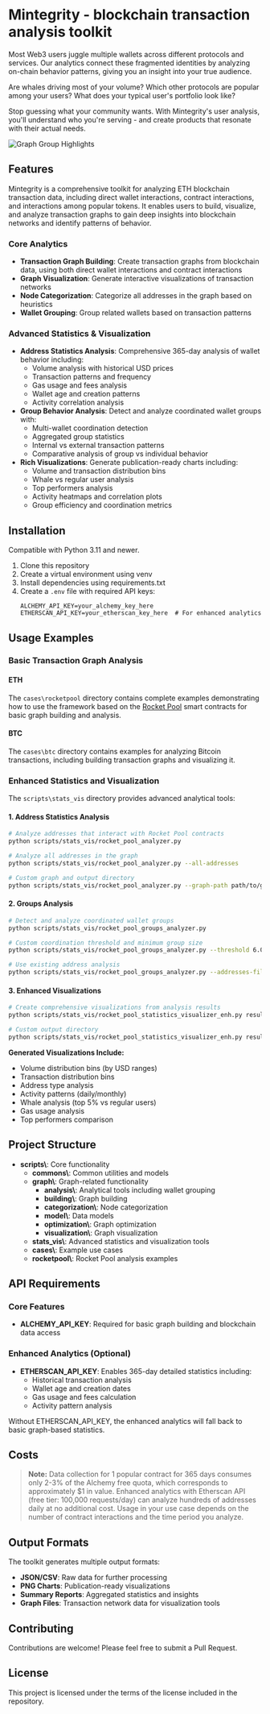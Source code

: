 # Mintegrity - blockchain transaction analysis toolkit

Most Web3 users juggle multiple wallets across different protocols and services. 
Our analytics connect these fragmented identities by analyzing on-chain behavior patterns, giving you an insight into your true audience.

Are whales driving most of your volume? Which other protocols are popular among your users? What does your typical user's portfolio look like?

Stop guessing what your community wants. With Mintegrity's user analysis, you'll understand who you're serving - and create products that resonate with their actual needs.

![Graph Group Highlights](docs/images/graph_group_highlights.png)


## Features
Mintegrity is a comprehensive toolkit for analyzing ETH blockchain transaction data, including direct wallet interactions, contract interactions, and interactions among popular tokens.
It enables users to build, visualize, and analyze transaction graphs to gain deep insights into blockchain networks and identify patterns of behavior.

### Core Analytics
- **Transaction Graph Building**: Create transaction graphs from blockchain data, using both direct wallet interactions and contract interactions
- **Graph Visualization**: Generate interactive visualizations of transaction networks
- **Node Categorization**: Categorize all addresses in the graph based on heuristics
- **Wallet Grouping**: Group related wallets based on transaction patterns

### Advanced Statistics & Visualization
- **Address Statistics Analysis**: Comprehensive 365-day analysis of wallet behavior including:
  - Volume analysis with historical USD prices
  - Transaction patterns and frequency
  - Gas usage and fees analysis
  - Wallet age and creation patterns
  - Activity correlation analysis
- **Group Behavior Analysis**: Detect and analyze coordinated wallet groups with:
  - Multi-wallet coordination detection
  - Aggregated group statistics
  - Internal vs external transaction patterns
  - Comparative analysis of group vs individual behavior
- **Rich Visualizations**: Generate publication-ready charts including:
  - Volume and transaction distribution bins
  - Whale vs regular user analysis
  - Top performers analysis
  - Activity heatmaps and correlation plots
  - Group efficiency and coordination metrics


## Installation
Compatible with Python 3.11 and newer.

1. Clone this repository
2. Create a virtual environment using venv
3. Install dependencies using requirements.txt
4. Create a `.env` file with required API keys:
   ```
   ALCHEMY_API_KEY=your_alchemy_key_here
   ETHERSCAN_API_KEY=your_etherscan_key_here  # For enhanced analytics
   ```

## Usage Examples

### Basic Transaction Graph Analysis

#### ETH
The `cases\rocketpool` directory contains complete examples demonstrating how to use the framework based on the [Rocket Pool](https://rocketpool.net/) smart contracts for basic graph building and analysis.

#### BTC
The `cases\btc` directory contains examples for analyzing Bitcoin transactions, including building transaction graphs and visualizing it.

### Enhanced Statistics and Visualization
The `scripts\stats_vis` directory provides advanced analytical tools:

#### 1. Address Statistics Analysis
```bash
# Analyze addresses that interact with Rocket Pool contracts
python scripts/stats_vis/rocket_pool_analyzer.py

# Analyze all addresses in the graph
python scripts/stats_vis/rocket_pool_analyzer.py --all-addresses

# Custom graph and output directory
python scripts/stats_vis/rocket_pool_analyzer.py --graph-path path/to/graph.json --output-dir path/to/results
```

#### 2. Groups Analysis
```bash
# Detect and analyze coordinated wallet groups
python scripts/stats_vis/rocket_pool_groups_analyzer.py

# Custom coordination threshold and minimum group size
python scripts/stats_vis/rocket_pool_groups_analyzer.py --threshold 6.0 --min-group-size 3

# Use existing address analysis
python scripts/stats_vis/rocket_pool_groups_analyzer.py --addresses-file path/to/analysis.json
```

#### 3. Enhanced Visualizations
```bash
# Create comprehensive visualizations from analysis results
python scripts/stats_vis/rocket_pool_statistics_visualizer_enh.py results.json

# Custom output directory
python scripts/stats_vis/rocket_pool_statistics_visualizer_enh.py results.csv --output-dir ./my_analysis
```

**Generated Visualizations Include:**
- Volume distribution bins (by USD ranges)
- Transaction distribution bins
- Address type analysis
- Activity patterns (daily/monthly)
- Whale analysis (top 5% vs regular users)
- Gas usage analysis
- Top performers comparison

## Project Structure
- **scripts\\**: Core functionality
  - **commons\\**: Common utilities and models
  - **graph\\**: Graph-related functionality
    - **analysis\\**: Analytical tools including wallet grouping
    - **building\\**: Graph building
    - **categorization\\**: Node categorization
    - **model\\**: Data models
    - **optimization\\**: Graph optimization
    - **visualization\\**: Graph visualization
  - **stats_vis\\**: Advanced statistics and visualization tools
  - **cases\\**: Example use cases
  - **rocketpool\\**: Rocket Pool analysis examples

## API Requirements

### Core Features
- **ALCHEMY_API_KEY**: Required for basic graph building and blockchain data access

### Enhanced Analytics (Optional)
- **ETHERSCAN_API_KEY**: Enables 365-day detailed statistics including:
  - Historical transaction analysis
  - Wallet age and creation dates
  - Gas usage and fees calculation
  - Activity pattern analysis

Without ETHERSCAN_API_KEY, the enhanced analytics will fall back to basic graph-based statistics.

## Costs
> **Note:** Data collection for 1 popular contract for 365 days consumes only 2-3% of the Alchemy free quota, which corresponds to approximately $1 in value. Enhanced analytics with Etherscan API (free tier: 100,000 requests/day) can analyze hundreds of addresses daily at no additional cost. Usage in your use case depends on the number of contract interactions and the time period you analyze.

## Output Formats
The toolkit generates multiple output formats:
- **JSON/CSV**: Raw data for further processing
- **PNG Charts**: Publication-ready visualizations
- **Summary Reports**: Aggregated statistics and insights
- **Graph Files**: Transaction network data for visualization tools

## Contributing
Contributions are welcome! Please feel free to submit a Pull Request.

## License

This project is licensed under the terms of the license included in the repository.
